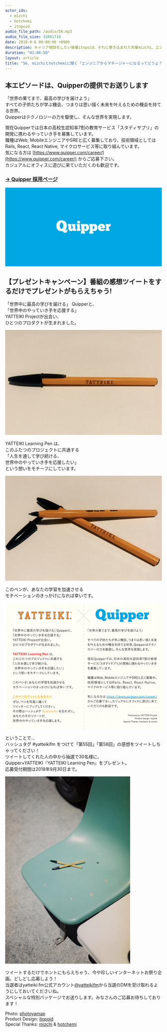 ```yaml
---
actor_ids:
  - mizchi
  - hotchemi
  - itopoid
audio_file_path: /audio/56.mp3
audio_file_size: 32081710
date: 2018-9-6 00:00:00 +0900
description: キャリア相談をしたい後輩itopoid、それに巻き込まれた先輩mizchi、エンジニアからマネジメント側に片足を踏み入れた2人目の先輩hotchemiが、エンジニアとマネージャーのキャリアについて話しました。ゲーム業界からウェブ系ベンチャー、そして現在フリーランスで活躍するmizchi。SEからウェブ系に転職し、エンジニアリングの傍らマネジメント業務もこなすhotchemi。メーカーに新卒入社し先月勢いで退職したitopoid。以上3人でお送りします。
duration: "01:06:50"
layout: article
title: "56. mizchiとhotchemiに聞く「エンジニアからマネージャーになるってどうよ？」【提供:Quipper】"
---
```


## 本エピソードは、Quipperの提供でお送りします

「世界の果てまで、最高の学びを届けよう」  
すべての子供たちが学ぶ機会、つまりは思い描く未来を叶えるための機会を持てる世界。  
Quipperはテクノロジーの力を駆使し、そんな世界を実現します。  

現在Quipperでは日本の高校生認知率7割の教育サービス「スタディサプリ」の開発に携わるやっていき手を募集しています。  
職種はWeb, MobileエンジニアやSREと広く募集しており、技術領域としてはRails, React, React Native, マイクロサービス等に取り組んでいます。  
気になる方は [https://www.quipper.com/career/](https://www.quipper.com/career/) からご応募下さい。  
カジュアルにオフィスに遊びに来ていただくのも歓迎です。
### [→ Quipper 採用ページ](https://www.quipper.com/career/)

![Quipper](/images/slideshows/55/Logo_Quipper_600300.png )


## 【プレゼントキャンペーン】番組の感想ツイートをするだけでプレゼントがもらえちゃう!

「世界中に最高の学びを届ける」 Quipperと、  
「世界中のやっていき手を応援する」  
YATTEIKI Projectが出会い、  
ひとつのプロダクトが生まれました。  

![YATTEIKILearningPen](/images/slideshows/56/pen1.png )

YATTEIKI Learning Pen は、  
このふたつのプロジェクトに共通する  
「人生を通して学び続ける、  
  世界中のやっていき手を応援したい」  
という想いをモチーフにしています。  

![YATTEIKILearningPen](/images/slideshows/56/pen2.png )

このペンが、あなたの学習を加速させる  
モチベーションのきっかけになれば幸いです。  

![YATTEIKILearningPen](/images/slideshows/56/pen3.png )

ということで…  
ハッシュタグ #yatteikifm をつけて「第55回」「第56回」の感想をツイートしちゃってください！   
ツイートしてくれた人の中から抽選で30名様に、  
Quipper×YATTEIKI『YATTEIKI Learning Pen』をプレゼント。  
応募受付期間は2018年9月30日まで。  

![YATTEIKILEARNINGPEN](/images/slideshows/56/pen4.png )

ツイートするだけでホントにもらえちゃう、今や珍しいインターネットお祭り企画。どしどし応募しよう！  
当選者はyatteiki.fm公式アカウント[@yatteikifm](https://twitter.com/yatteikifm)から当選のDMを受け取れるようにしておいてくださいね。  
スペシャルな特別パッケージでお送りします。みなさんのご応募お待ちしております！  

Photo: [photoyamap](https://www.instagram.com/photoyamap/)  
Product Design: [itopoid](https://twitter.com/itopoid)  
Special Thanks: [mizchi](https://twitter.com/mizchi) & [hotchemi](https://twitter.com/hotchemi)  
